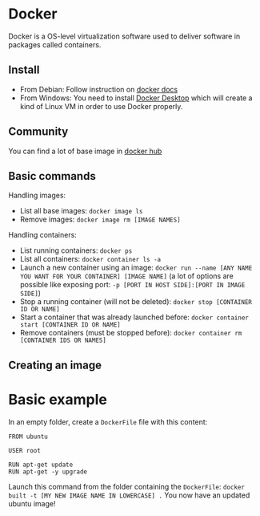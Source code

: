 # Docker

Docker is a  OS-level virtualization software used to deliver software in packages called containers.

## Install

- From Debian: Follow instruction on <a href="https://docs.docker.com/install/linux/docker-ce/debian/">docker docs</a>
- From Windows: You need to install <a href="https://www.docker.com/products/docker-desktop">Docker Desktop</a> which will create a kind of Linux VM in order to use Docker properly.

## Community

You can find a lot of base image in <a href="https://hub.docker.com/search?type=image">docker hub</a>

## Basic commands

Handling images:
- List all base images: `docker image ls`
- Remove images: `docker image rm [IMAGE NAMES]`

Handling containers:
- List running containers: `docker ps`
- List all containers: `docker container ls -a`
- Launch a new container using an image: `docker run --name [ANY NAME YOU WANT FOR YOUR CONTAINER] [IMAGE NAME]` (a lot of options are possible like exposing port: `-p [PORT IN HOST SIDE]:[PORT IN IMAGE SIDE]`)
- Stop a running container (will not be deleted): `docker stop [CONTAINER ID OR NAME]`
- Start a container that was already launched before: `docker container start [CONTAINER ID OR NAME]`
- Remove containers (must be stopped before): `docker container rm [CONTAINER IDS OR NAMES]`

## Creating an image

# Basic example

In an empty folder, create a `DockerFile` file with this content:
```
FROM ubuntu

USER root

RUN apt-get update
RUN apt-get -y upgrade
```

Launch this command from the folder containing the `DockerFile`:
`docker built -t [MY NEW IMAGE NAME IN LOWERCASE] .`
You now have an updated ubuntu image!

